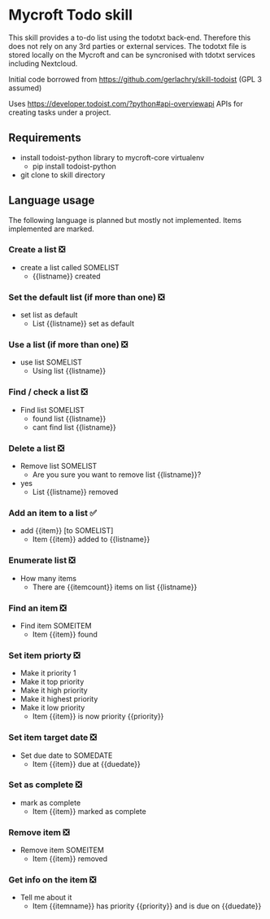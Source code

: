 # Mycroft Todo skill

This skill provides a to-do list using the todotxt back-end. Therefore this does not rely on any 3rd parties or external services. The todotxt file is stored locally on the Mycroft and can be syncronised with tdotxt services including Nextcloud.

Initial code borrowed from https://github.com/gerlachry/skill-todoist (GPL 3 assumed)

Uses https://developer.todoist.com/?python#api-overviewapi APIs for creating tasks under a project.

## Requirements
* install todoist-python library to mycroft-core virtualenv
    * pip install todoist-python
* git clone to skill directory

## Language usage

The following language is planned but mostly not implemented. Items implemented are marked.

### Create a list :negative_squared_cross_mark:
- create a list called SOMELIST
   - {{listname}} created

### Set the default list (if more than one) :negative_squared_cross_mark:
- set list as default
   - List {{listname}} set as default

### Use a list (if more than one) :negative_squared_cross_mark:
- use list SOMELIST
   - Using list {{listname}}

### Find / check a list :negative_squared_cross_mark:
- Find list SOMELIST
   - found list {{listname}}
   - cant find list {{listname}}

### Delete a list :negative_squared_cross_mark:
- Remove list SOMELIST
   - Are you sure you want to remove list {{listname}}?
- yes
   - List {{listname}} removed

### Add an item to a list :white_check_mark:
- add {{item}} [to SOMELIST]
   - Item {{item}} added to {{listname}}

### Enumerate list :negative_squared_cross_mark:
- How many items
   - There are  {{itemcount}} items on list {{listname}}

### Find an item :negative_squared_cross_mark:
- Find item SOMEITEM
   - Item {{item}} found

### Set item priorty :negative_squared_cross_mark:
- Make it priority 1
- Make it top priority
- Make it high priority
- Make it highest priority
- Make it low priority
   - Item {{item}} is now priority {{priority}}

### Set item target date :negative_squared_cross_mark:
- Set due date to SOMEDATE
   - Item {{item}} due at {{duedate}}

### Set as complete :negative_squared_cross_mark:
- mark as complete
   - Item {{item}} marked as complete

### Remove item :negative_squared_cross_mark:
- Remove item SOMEITEM
   - Item {{item}} removed

### Get info on the item :negative_squared_cross_mark:
- Tell me about it
   - Item {{itemname}} has priority {{priority}} and is due on {{duedate}}
